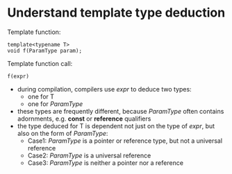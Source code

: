 # Understand template type deduction

Template function:  

    template<typename T>
    void f(ParamType param);

Template function call:  

    f(expr)

- during compilation, compilers use *expr* to deduce two types:
    - one for T
    - one for *ParamType*
- these types are frequently different, because *ParamType* often contains adornments, e.g. **const** or **reference** qualifiers
- the type deduced for T is dependent not just on the type of *expr*, but also on the form of *ParamType*:
    - Case1: *ParamType* is a pointer or reference type, but not a universal reference
    - Case2: *ParamType* is a universal reference
    - Case3: *ParamType* is neither a pointer nor a reference